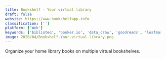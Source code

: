 ```yaml
---
title: Bookshelf - Your virtual library
draft: false 
website: https://www.bookshelfapp.info
classification: ['']
platform: ['Web']
keywords: ['biblioteq', 'booker.io', 'data_crow', 'goodreads', 'leafmarks']
image: 2020/04/Bookshelf-Your-virtual-library.png
---
```

Organize your home library books on multiple virtual bookshelves.